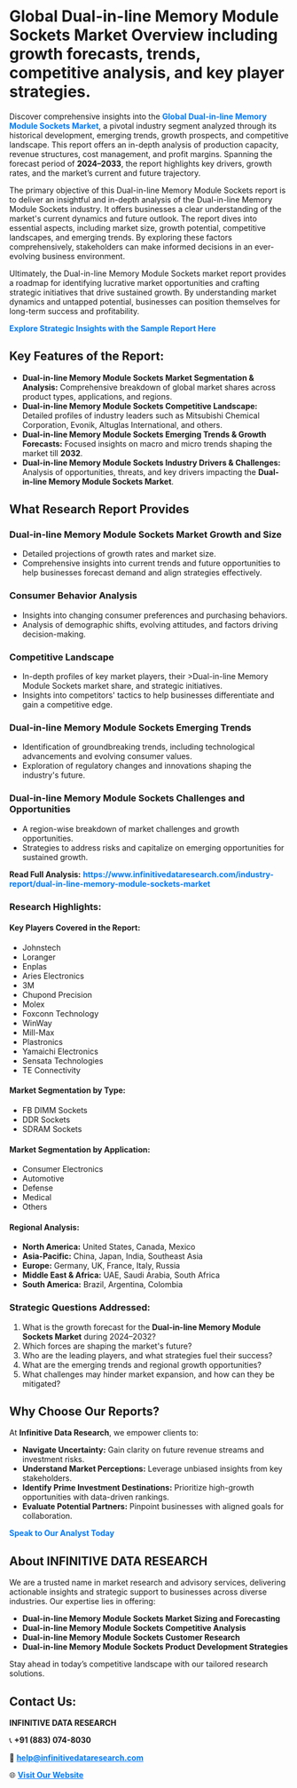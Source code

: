 <h1>Global Dual-in-line Memory Module Sockets Market Overview including growth forecasts, trends, competitive analysis, and key player strategies.</h1>
<p>
Discover comprehensive insights into the 
<a href="https://www.infinitivedataresearch.com/industry-report/dual-in-line-memory-module-sockets-market" rel="dofollow" style="color: #007BFF; text-decoration: none;"><strong>Global Dual-in-line Memory Module Sockets Market</strong></a>, a pivotal industry segment analyzed through its historical development, emerging trends, growth prospects, and competitive landscape. This report offers an in-depth analysis of production capacity, revenue structures, cost management, and profit margins. Spanning the forecast period of <strong>2024–2033</strong>, the report highlights key drivers, growth rates, and the market’s current and future trajectory.
</p>
<p>
The primary objective of this Dual-in-line Memory Module Sockets report is to deliver an insightful and in-depth analysis of the Dual-in-line Memory Module Sockets industry. It offers businesses a clear understanding of the market's current dynamics and future outlook. The report dives into essential aspects, including market size, growth potential, competitive landscapes, and emerging trends. By exploring these factors comprehensively, stakeholders can make informed decisions in an ever-evolving business environment.
</p>
<p>
Ultimately, the Dual-in-line Memory Module Sockets market report provides a roadmap for identifying lucrative market opportunities and crafting strategic initiatives that drive sustained growth. By understanding market dynamics and untapped potential, businesses can position themselves for long-term success and profitability.
</p>
<p>
<a href="https://www.infinitivedataresearch.com/request-sample/reportId=106372" style="color: #007BFF; text-decoration: none;"><strong>Explore Strategic Insights with the Sample Report Here</strong></a>
</p>

<h2>Key Features of the Report:</h2>
<ul>
<li><strong>Dual-in-line Memory Module Sockets Market Segmentation & Analysis:</strong> Comprehensive breakdown of global market shares across product types, applications, and regions.</li>
<li><strong>Dual-in-line Memory Module Sockets Competitive Landscape:</strong> Detailed profiles of industry leaders such as Mitsubishi Chemical Corporation, Evonik, Altuglas International, and others.</li>
<li><strong>Dual-in-line Memory Module Sockets Emerging Trends & Growth Forecasts:</strong> Focused insights on macro and micro trends shaping the market till <strong>2032</strong>.</li>
<li><strong>Dual-in-line Memory Module Sockets Industry Drivers & Challenges:</strong> Analysis of opportunities, threats, and key drivers impacting the <strong>Dual-in-line Memory Module Sockets Market</strong>.</li>
</ul>

<h2>What Research Report Provides</h2>
<h3>Dual-in-line Memory Module Sockets Market Growth and Size</h3>
<ul>
<li>Detailed projections of growth rates and market size.</li>
<li>Comprehensive insights into current trends and future opportunities to help businesses forecast demand and align strategies effectively.</li>
</ul>

<h3>Consumer Behavior Analysis</h3>
<ul>
<li>Insights into changing consumer preferences and purchasing behaviors.</li>
<li>Analysis of demographic shifts, evolving attitudes, and factors driving decision-making.</li>
</ul>

<h3>Competitive Landscape</h3>
<ul>
<li>In-depth profiles of key market players, their >Dual-in-line Memory Module Sockets market share, and strategic initiatives.</li>
<li>Insights into competitors' tactics to help businesses differentiate and gain a competitive edge.</li>
</ul>

<h3>Dual-in-line Memory Module Sockets Emerging Trends</h3>
<ul>
<li>Identification of groundbreaking trends, including technological advancements and evolving consumer values.</li>
<li>Exploration of regulatory changes and innovations shaping the industry's future.</li>
</ul>

<h3>Dual-in-line Memory Module Sockets Challenges and Opportunities</h3>
<ul>
<li>A region-wise breakdown of market challenges and growth opportunities.</li>
<li>Strategies to address risks and capitalize on emerging opportunities for sustained growth.</li>
</ul>
<p><strong>Read Full Analysis:</strong> <a href="https://www.infinitivedataresearch.com/industry-report/dual-in-line-memory-module-sockets-market" rel="dofollow" style="color: #007BFF; text-decoration: none;"><strong>https://www.infinitivedataresearch.com/industry-report/dual-in-line-memory-module-sockets-market</strong></a></p>
<h3>Research Highlights:</h3>
<h4>Key Players Covered in the Report:</h4>
<ul><li>Johnstech</li><li>Loranger</li><li>Enplas</li><li>Aries Electronics</li><li>3M</li><li>Chupond Precision</li><li>Molex</li><li>Foxconn Technology</li><li>WinWay</li><li>Mill-Max</li><li>Plastronics</li><li>Yamaichi Electronics</li><li>Sensata Technologies</li><li>TE Connectivity</li></ul>
<h4>Market Segmentation by Type:</h4>
<ul><li>FB DIMM Sockets</li><li>DDR Sockets</li><li>SDRAM Sockets</li></ul>
<h4>Market Segmentation by Application:</h4>
<ul><li>Consumer Electronics</li><li>Automotive</li><li>Defense</li><li>Medical</li><li>Others</li></ul>

<h4>Regional Analysis:</h4>
<ul>
<li><strong>North America:</strong> United States, Canada, Mexico</li>
<li><strong>Asia-Pacific:</strong> China, Japan, India, Southeast Asia</li>
<li><strong>Europe:</strong> Germany, UK, France, Italy, Russia</li>
<li><strong>Middle East & Africa:</strong> UAE, Saudi Arabia, South Africa</li>
<li><strong>South America:</strong> Brazil, Argentina, Colombia</li>
</ul>

<h3>Strategic Questions Addressed:</h3>
<ol>
<li>What is the growth forecast for the <strong>Dual-in-line Memory Module Sockets Market</strong> during 2024–2032?</li>
<li>Which forces are shaping the market's future?</li>
<li>Who are the leading players, and what strategies fuel their success?</li>
<li>What are the emerging trends and regional growth opportunities?</li>
<li>What challenges may hinder market expansion, and how can they be mitigated?</li>
</ol>

<h2>Why Choose Our Reports?</h2>
<p>At <strong>Infinitive Data Research</strong>, we empower clients to:</p>
<ul>
<li><strong>Navigate Uncertainty:</strong> Gain clarity on future revenue streams and investment risks.</li>
<li><strong>Understand Market Perceptions:</strong> Leverage unbiased insights from key stakeholders.</li>
<li><strong>Identify Prime Investment Destinations:</strong> Prioritize high-growth opportunities with data-driven rankings.</li>
<li><strong>Evaluate Potential Partners:</strong> Pinpoint businesses with aligned goals for collaboration.</li>
</ul>
<p><a href="https://www.infinitivedataresearch.com/industry-report/dual-in-line-memory-module-sockets-market" rel="dofollow" style="color: #007BFF; text-decoration: none;"><strong>Speak to Our Analyst Today</strong></a></p>

<h2>About INFINITIVE DATA RESEARCH</h2>
<p>We are a trusted name in market research and advisory services, delivering actionable insights and strategic support to businesses across diverse industries. Our expertise lies in offering:</p>
<ul>
<li><strong>Dual-in-line Memory Module Sockets Market Sizing and Forecasting</strong></li>
<li><strong>Dual-in-line Memory Module Sockets Competitive Analysis</strong></li>
<li><strong>Dual-in-line Memory Module Sockets Customer Research</strong></li>
<li><strong>Dual-in-line Memory Module Sockets Product Development Strategies</strong></li>
</ul>
<p>Stay ahead in today’s competitive landscape with our tailored research solutions.</p>

<h2>Contact Us:</h2>
<p><strong>INFINITIVE DATA RESEARCH</strong></p>
<p>📞 <strong>+91 (883) 074-8030</strong></p>
<p>📧 <strong><a href="mailto:help@infinitivedataresearch.com" style="color: #007BFF;">help@infinitivedataresearch.com</a></strong></p>
<p>🌐 <strong><a href="https://www.infinitivedataresearch.com" rel="dofollow" style="color: #007BFF;">Visit Our Website</a></strong></p>